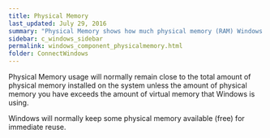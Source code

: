 ```yaml
---
title: Physical Memory
last_updated: July 29, 2016
summary: "Physical Memory shows how much physical memory (RAM) Windows is using."
sidebar: c_windows_sidebar
permalink: windows_component_physicalmemory.html
folder: ConnectWindows
---
```




Physical Memory usage will normally remain close to the total amount of physical memory installed on the system unless the amount of physical memory you have exceeds the amount of virtual memory that Windows is using.

Windows will normally keep some physical memory available (free) for immediate reuse.
